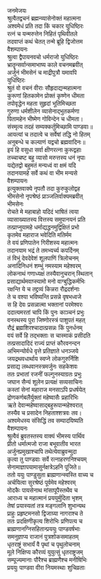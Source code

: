 जनमेजयः  
श्रुत्वैतद्वचनं ब्रह्मन्व्यासेनोक्तं महात्मना  
अश्वमेधं प्रति तदा किं चकार युधि़ष्ठिरः  
रत्नं च यन्मरुत्तेन निहितं पृथिवीतले  
तदवाप्तं कथं चेतत् तन्मे ब्रूहि द्विजोत्तम  
वैशम्पायनः  
श्रुत्वा द्वैपायनवचो धर्मराजो युधिष्ठिरः  
भ्रातॄन्सर्वान्समाभाष्य काले वचनमब्रवीत्  
अर्जुनं भीमसेनं च माद्रीपुत्रौ यमावपि  
युधिष्ठिरः  
श्रुतं वो वचनं वीराः सौहृदाद्यन्महात्मना  
कुरूणां हितकामेन प्रोक्तं कृष्णेन धीमता  
तपोवृद्धेन महता सुहृदां भूतिमिच्छता  
गुरुणा धर्मशीलेन व्यासेनाद्भुतकर्मणा  
पितामहेन भीष्मेण गोविन्देन च धीमता।  
संस्मृत्य तदहं सम्यक्कर्तुमिच्छामि पाण्डवाः॥  
आयत्यां च तदात्वे च सर्वेषां तद्धि नो हितम्  
अनुबन्धे च कल्याणं यद्वचो ब्रह्मवादिनः॥   
इयं हि वसुधा सर्वा क्षीणरत्ना कुरूद्वहाः  
तच्चाचष्ट बहु व्यासो मरुत्तस्य धनं नृपाः  
यद्येतद्वो बहुमतं मन्यध्वं वा क्षमं यदि  
तदानयामहे सर्वे कथं वा भीम मन्यसे  
वैशम्पायनः  
इत्युक्तवाक्ये नृपतौ तदा कुरुकुलोद्वह  
भीमसेनो नृपश्रेष्ठं प्राञ्जलिर्वाक्यमब्रवीत्  
भीमसेनः  
रोचते मे महाबाहो यदिदं भाषितं त्वया  
व्यासाख्यातस्य वित्तस्य समुपानयनं प्रति  
तत्प्राप्नुयामहे धर्माद्यद्धनमुद्विक्षितं प्रभो  
कृतमेव महाराज भवेदिति मतिर्मम  
ते वयं प्रणिपातेन गिरीशस्य महात्मनः  
तदानयाम भद्रं ते तमभ्यर्च्य कपर्दिनम्  
तं विभुं देवदेवेशं शूलपाणिं त्रिलोचनम्  
अनादिनिधनं शम्भुं नमस्याम महेश्वरम्  
लोकनाथं गणाध्यक्षं तस्यैवानुचरान् स्थितान्  
प्रसाद्यार्थमवाप्स्यामो मनो वाग्बुद्धिकर्मभिः  
रक्षन्ति ये च तद्द्रव्यं किन्नरा रौद्रदर्शनाः  
ते च वश्या भविष्यन्ति प्रसन्ने वृषभध्वजे  
स हि देवः प्रसन्नात्मा भक्तानां परमेश्वरः  
ददात्यमरतां चापि किं पुनः काञ्चनं प्रभुः  
वनस्थस्य पुरा जिष्णोरस्त्रं पाशुपतं महत्  
रौद्रं ब्रह्मशिरश्चादात्प्रसन्नः किं पुनर्धनम्  
वयं सर्वे हि तद्भक्ताः स चास्माकं प्रसीदति  
तत्प्रसादादिदं राज्यं प्राप्तं कौरवनन्दन  
अभिमन्योर्वधे वृत्ते प्रतिज्ञाते धनञ्जये  
जयद्रथवधार्थाय स्वप्ने लोकगुरुर्निशि  
प्रसाद्य लब्धवानस्त्रमर्जुनः सहकेशवः  
ततः प्रभातां रजनीं फल्गुनस्याग्रतः प्रभुः  
जघान सैन्यं शूलेन प्रत्यक्षं सव्यसाचिनः  
कस्तां सेनां महाराज मनसाऽपि प्रधर्षयेत्  
द्रोणकर्णबलैर्युक्तां महेष्वासैः प्रहारिभिः  
ऋते देवान्महेष्वासाद्बहुरूपान्महेश्वरात्  
तस्यैव च प्रसादेन निहताश्शत्रवः तव।  
अश्वमेधस्य संसिद्धिं तव सम्पादयिष्यति  
वैशम्पायनः  
श्रुत्वैवं ब्रुवतस्तस्य वाक्यं भीमस्य पार्थिव  
प्रीतो धर्मात्मजो राजा बभूवातीव भारत  
अर्जुनप्रमुखाश्चापि तथेत्येवाब्रुवन्मुदा  
कृत्वा तु पाण्डवाः सर्वे रत्नाहरणनिश्चयम्  
सेनामाज्ञापयामासुर्नक्षत्रेऽहनि पूजिते॥  
ततो ययुः पाण्डुसुता ब्राह्मणान्स्वस्ति वाच्य च  
अर्चयित्वा सुरश्रेष्ठं पूर्वमेव महेश्वरम्  
मोदकैः पायसेनाथ मांसापूपैस्तथैव च  
आराध्य च महात्मानं प्रययुर्मुदिता भृशम्  
तेषां प्रयास्यतां तत्र मङ्गलानि शुभान्यथ  
प्राहुः प्रहृष्टमनसो द्विजाग्र्या नागराश्च ते  
ततः प्रदक्षिणीकृत्य शिरोभिः प्रणिपत्य च  
ब्राह्मणानग्निसहितान्प्रययुः पाण्डवर्षभाः  
समनुज्ञाप्य राजानं पुत्रशोकसमाहतम्  
धृतराष्ट्रं सभार्यं वै पृथां च पृथुलोचनाम्  
मूले निक्षिप्य कौरव्यं युयुत्सुं धृतराष्ट्रजम्  
सम्पूज्यमानाः पौरैश्च ब्राह्मणैश्च मनीषिभिः  
प्रययुः पाण्डवा वीरा नियमस्थाः शुचिव्रताः  
